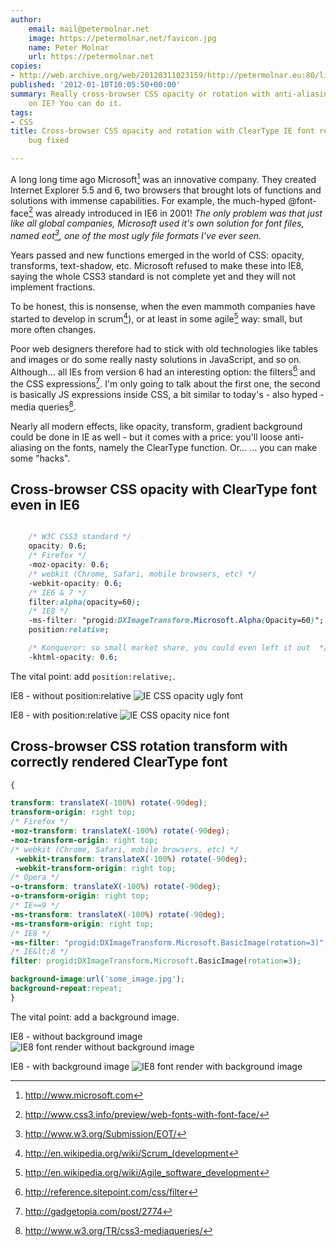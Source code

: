 ```yaml
---
author:
    email: mail@petermolnar.net
    image: https://petermolnar.net/favicon.jpg
    name: Peter Molnar
    url: https://petermolnar.net
copies:
- http://web.archive.org/web/20120311023159/http://petermolnar.eu:80/linux-tech-coding/ie8-css-filter-matrix-cleartype-font-bug-fix
published: '2012-01-10T10:05:50+00:00'
summary: Really cross-browser CSS opacity or rotation with anti-aliasing even
    on IE? You can do it.
tags:
- CSS
title: Cross-browser CSS opacity and rotation with ClearType IE font render
    bug fixed

---
```


A long long time ago Microsoft[^1] was an innovative company. They
created Internet Explorer 5.5 and 6, two browsers that brought lots of
functions and solutions with immense capabilities. For example, the
much-hyped @font-face[^2] was already introduced in IE6 in 2001! *The
only problem was that just like all global companies, Microsoft used
it's own solution for font files, named eot[^3], one of the most ugly
file formats I've ever seen.*

Years passed and new functions emerged in the world of CSS: opacity,
transforms, text-shadow, etc. Microsoft refused to make these into IE8,
saying the whole CSS3 standard is not complete yet and they will not
implement fractions.

To be honest, this is nonsense, when the even mammoth companies have
started to develop in scrum[^4]), or at least in some agile[^5] way:
small, but more often changes.

Poor web designers therefore had to stick with old technologies like
tables and images or do some really nasty solutions in JavaScript, and
so on. Although... all IEs from version 6 had an interesting option: the
filters[^6] and the CSS expressions[^7]. I'm only going to talk about
the first one, the second is basically JS expressions inside CSS, a bit
similar to today's - also hyped - media queries[^8].

Nearly all modern effects, like opacity, transform, gradient background
could be done in IE as well - but it comes with a price: you'll loose
anti-aliasing on the fonts, namely the ClearType function. Or... ... you
can make some "hacks".

## Cross-browser CSS opacity with ClearType font even in IE6

```css

    /* W3C CSS3 standard */
    opacity: 0.6;
    /* Firefox */
    -moz-opacity: 0.6;
    /* webkit (Chrome, Safari, mobile browsers, etc) */
    -webkit-opacity: 0.6;
    /* IE6 & 7 */
    filter:alpha(opacity=60);
    /* IE8 */
    -ms-filter: "progid:DXImageTransform.Microsoft.Alpha(Opacity=60)";
    position:relative;

    /* Konqueror: so small market share, you could even left it out  */
    -khtml-opacity: 0.6;
```

The vital point: add `position:relative;`.

IE8 - without position:relative ![IE CSS opacity ugly
font](ie8-css-screenshot-8.png)

IE8 - with position:relative ![IE CSS opacity nice
font](ie8-css-screenshot-10.png)

## Cross-browser CSS rotation transform with correctly rendered ClearType font

```css
{

transform: translateX(-100%) rotate(-90deg);
transform-origin: right top;
/* Firefox */
-moz-transform: translateX(-100%) rotate(-90deg);
-moz-transform-origin: right top;
/* webkit (Chrome, Safari, mobile browsers, etc) */
 -webkit-transform: translateX(-100%) rotate(-90deg);
 -webkit-transform-origin: right top;
/* Opera */
-o-transform: translateX(-100%) rotate(-90deg);
-o-transform-origin: right top;
/* IE>=9 */
-ms-transform: translateX(-100%) rotate(-90deg);
-ms-transform-origin: right top;
/* IE8 */
-ms-filter: "progid:DXImageTransform.Microsoft.BasicImage(rotation=3)";
/* IE&lt;8 */
filter: progid:DXImageTransform.Microsoft.BasicImage(rotation=3);

background-image:url('some_image.jpg');
background-repeat:repeat;
}
```

The vital point: add a background image.

IE8 - without background image ![IE8 font render without background
image](ie8-css-screenshot-4.png)

IE8 - with background image ![IE8 font render with background
image](ie8-css-screenshot-2.png)

[^1]: <http://www.microsoft.com>

[^2]: <http://www.css3.info/preview/web-fonts-with-font-face/>

[^3]: <http://www.w3.org/Submission/EOT/>

[^4]: <http://en.wikipedia.org/wiki/Scrum_(development>

[^5]: <http://en.wikipedia.org/wiki/Agile_software_development>

[^6]: <http://reference.sitepoint.com/css/filter>

[^7]: <http://gadgetopia.com/post/2774>

[^8]: <http://www.w3.org/TR/css3-mediaqueries/>